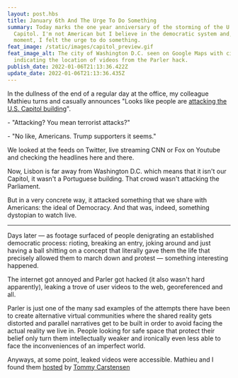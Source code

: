 ```yaml
---
layout: post.hbs
title: January 6th And The Urge To Do Something
summary: Today marks the one year anniversary of the storming of the U.S.
  Capitol. I'm not American but I believe in the democratic system and, at that
  moment, I felt the urge to do something.
feat_image: /static/images/capitol_preview.gif
feat_image_alt: The city of Washington D.C. seen on Google Maps with circles
  indicating the location of videos from the Parler hack.
publish_date: 2022-01-06T21:13:36.422Z
update_date: 2022-01-06T21:13:36.435Z
---
```

In the dullness of the end of a regular day at the office, my colleague Mathieu turns and casually announces "Looks like people are <a href="https://en.wikipedia.org/wiki/2021_United_States_Capitol_attack" target="_blank">attacking the U.S. Capitol building</a>".

\- "Attacking? You mean terrorist attacks?"

\- "No like, Americans. Trump supporters it seems."

We looked at the feeds on Twitter, live streaming CNN or Fox on Youtube and checking the headlines here and there.

Now, Lisbon is far away from Washington D.C. which means that it isn't our Capitol, it wasn't a Portuguese building. That crowd wasn't attacking the Parliament. 

But in a very concrete way, it attacked something that we share with Americans: the ideal of Democracy. And that was, indeed, something dystopian to watch live.

<hr>

Days later — as footage surfaced of people denigrating an established democratic process: rioting, breaking an entry, joking around and just having a ball shitting on a concept that literally gave them the life that precisely allowed them to march down and protest — something interesting happened.

The internet got annoyed and Parler got hacked (it also wasn't hard apparently), leaking a trove of user videos to the web, georeferenced and all.

Parler is just one of the many sad examples of the attempts there have been to create alternative virtual communities where the shared reality gets distorted and parallel narratives get to be built in order to avoid facing the actual reality we live in. People looking for safe space that protect their belief only turn them intellectually weaker and ironically even less able to face the inconveniences of an imperfect world. 

Anyways, at some point, leaked videos were accessible. Mathieu and I found them <a href="https://jan6attack.com/" target="_blank">hosted</a> by <a href="https://twitter.com/carstensenpol/" target="_blank">Tommy Carstensen</a>